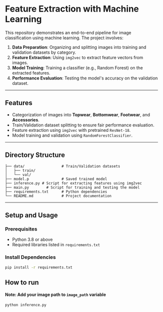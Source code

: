 # Feature Extraction with Machine Learning

This repository demonstrates an end-to-end pipeline for image classification using machine learning. The project involves:
1. **Data Preparation**: Organizing and splitting images into training and validation datasets by category.
2. **Feature Extraction**: Using `img2vec` to extract feature vectors from images.
3. **Model Training**: Training a classifier (e.g., Random Forest) on the extracted features.
4. **Performance Evaluation**: Testing the model's accuracy on the validation dataset.

---

## Features
- Categorization of images into **Topwear**, **Bottomwear**, **Footwear**, and **Accessories**.
- Train/Validation dataset splitting to ensure fair performance evaluation.
- Feature extraction using `img2vec` with pretrained `ResNet-18`.
- Model training and validation using `RandomForestClassifier`.

---

## Directory Structure
```
├── data/                 # Train/Validation datasets
│   ├── train/
│   └── val/
├── model.p               # Saved trained model
├── inference.py # Script for extracting features using img2vec
├── main.py        # Script for training and testing the model
├── requirements.txt      # Python dependencies
└── README.md             # Project documentation
```

---

## Setup and Usage

### Prerequisites
- Python 3.8 or above
- Required libraries listed in `requirements.txt`

### Install Dependencies
```bash
pip install -r requirements.txt
```

## How to run
#### Note: Add your image path to ```image_path``` variable
```bash
python inference.py
```


